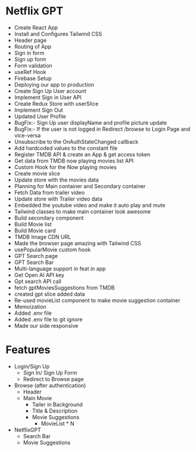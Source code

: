 # Netflix GPT

- Create React App
- Install and Configures Tailwind CSS
- Header page
- Routing of App
- Sign in form
- Sign up form
- Form validation
- useRef Hook
- Firebase Setup
- Deploying our app to production
- Create Sign Up User account
- Implement Sign in User API
- Create Redux Store with userSlice
- Implement Sign Out
- Updated User Profile
- BugFix:- Sign Up user displayName and profile picture update
- BugFix:- If the user is not logged in Redirect /browse to Login Page and vice-versa
- Unsubscribe to the OnAuthStateChanged callback
- Add hardcoded values to the constant file
- Register TMDB API & create an App & get access token
- Get data from TMDB now playing movies list API
- Custom Hook for the Now playing movies
- Create movie slice
- Update store with the movies data
- Planning for Main container and Secondary container
- Fetch Data from trailer video
- Update store with Trailer video data
- Embedded the youtube video and make it auto play and mute
- Tailwind classes to make main container look awesome
- Build secondary component
- Build Movie list
- Build Movie card
- TMDB Image CDN URL
- Made the browser page amazing with Tailwind CSS
- usePopularMovie custom hook
- GPT Search page
- GPT Search Bar
- Multi-language support in feat in app
- Get Open AI API key
- Gpt search API call
- fetch gptMoviesSuggestions from TMDB
- created gpt slice added data
- Re-used movieList component to make movie suggestion container
- Memoization
- Added .env file
- Added .env file to git ignore
- Made our side responsive

# Features

- Login/Sign Up
  - Sign In/ Sign Up Form
  - Redirect to Browse page
- Browse (after authentication)
  - Header
  - Main Movie
    - Tailer in Background
    - Title & Description
    - Movie Suggestions
      - MovieList \* N
- NetflixGPT
  - Search Bar
  - Movie Suggestions
